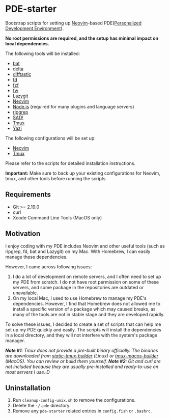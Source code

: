 # PDE-starter

Bootstrap scripts for setting up [Neovim](https://neovim.io/)-based PDE([Personalized Development Environment](https://youtu.be/QMVIJhC9Veg?si=VgJQLBVTIYmNjVSD)).

**No root permissions are required, and the setup has minimal impact on local dependencies.**

The following tools will be installed:

- [bat](https://github.com/sharkdp/bat)
- [delta](https://github.com/dandavison/delta)
- [difftastic](https://github.com/Wilfred/difftastic)
- [fd](https://github.com/sharkdp/fd)
- [fzf](https://github.com/junegunn/fzf)
- [fw](https://github.com/yilinfang/fw)
- [Lazygit](https://github.com/jesseduffield/lazygit)
- [Neovim](https://neovim.io/)
- [Node.js](https://nodejs.org/) (required for many plugins and language servers)
- [ripgrep](https://github.com/BurntSushi/ripgrep)
- [SAD!](https://github.com/ms-jpq/sad)
- [Tmux](https://github.com/tmux/tmux)
- [Yazi](https://github.com/sxyazi/yazi)

The following configurations will be set up:

- [Neovim](https://github.com/yilinfang/nvim-ks)
- [Tmux](https://github.com/yilinfang/tmux)

Please refer to the scripts for detailed installation instructions.

**Important:** Make sure to back up your existing configurations for Neovim, tmux, and other tools before running the scripts.

## Requirements

- Git >= 2.19.0
- curl
- Xcode Command Line Tools (MacOS only)

## Motivation

I enjoy coding with my PDE includes Neovim and other useful tools (such as ripgrep, fd, bat and Lazygit) on my Mac. With Homebrew, I can easily manage these dependencies.

However, I came across following issues:

1. I do a lot of development on remote servers, and I often need to set up my PDE from scratch. I do not have root permission on some of these servers, and some package in the repositories are outdated or unavailable.
2. On my local Mac, I used to use Homebrew to manage my PDE's dependencies. However, I find that Homebrew does not allowed me to install a specific version of a package which may caused breaks, as many of the tools are not in stable stage and they are developed rapidly.

To solve these issues, I decided to create a set of scripts that can help me set up my PDE quickly and easily. The scripts will install the dependencies in a local directory, and they will not interfere with the system's package manager.

_**Note #1**: Tmux does not provide a pre-built binary officially. The binaries are downloaded from [static-tmux-builder](https://github.com/yilinfang/static-tmux-builder) (Linux) or [tmux-macos-builder](https://github.com/yilinfang/tmux-macos-builder) (MacOS). You can review or build them yourself._
_**Note #2**: Git and curl are not included because they are usually pre-installed and ready-to-use on most servers I use.:D_

## Uninstallation

1. Run `cleanup-config-unix.sh` to remove the configurations.
2. Delete the `~/.pde` directory.
3. Remove any `pde-starter` related entries in `config.fish` or `.bashrc`.
